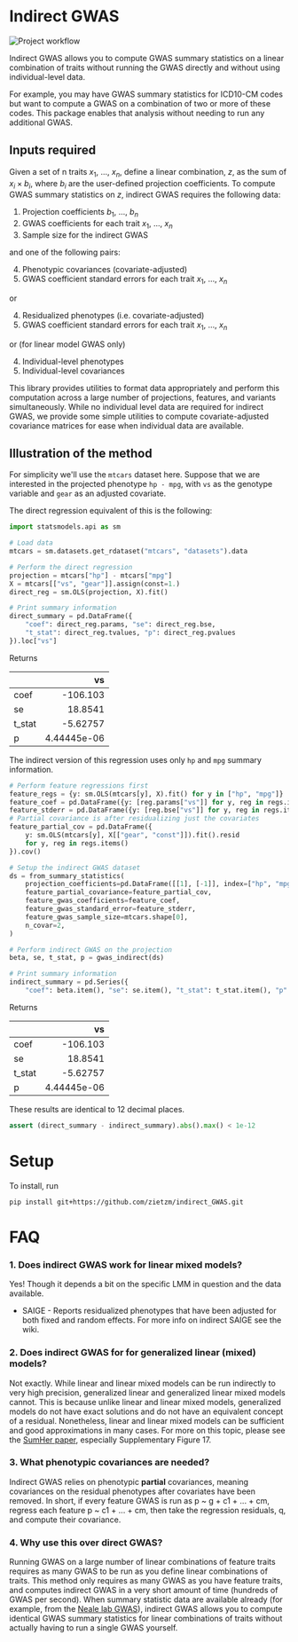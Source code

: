 # Indirect GWAS

![Project workflow](https://github.com/zietzm/indirect_GWAS/actions/workflows/python-package.yml/badge.svg)

Indirect GWAS allows you to compute GWAS summary statistics on a linear combination of traits without running the GWAS directly and without using individual-level data.

For example, you may have GWAS summary statistics for ICD10-CM codes but want to compute a GWAS on a combination of two or more of these codes.
This package enables that analysis without needing to run any additional GWAS.

## Inputs required

Given a set of n traits $x_1$, ..., $x_n$,  define a linear combination, $z$, as the sum of $x_i \times b_i$, where $b_i$ are the user-defined projection coefficients.
To compute GWAS summary statistics on $z$, indirect GWAS requires the following data:

1. Projection coefficients $b_1$, ..., $b_n$
2. GWAS coefficients for each trait $x_1$, ..., $x_n$
3. Sample size for the indirect GWAS

and one of the following pairs:

4. Phenotypic covariances (covariate-adjusted)
5. GWAS coefficient standard errors for each trait $x_1$, ..., $x_n$

or

4. Residualized phenotypes (i.e. covariate-adjusted)
5. GWAS coefficient standard errors for each trait $x_1$, ..., $x_n$

or (for linear model GWAS only)

4. Individual-level phenotypes
5. Individual-level covariances


This library provides utilities to format data appropriately and perform this computation across a large number of projections, features, and variants simultaneously.
While no individual level data are required for indirect GWAS, we provide some simple utilities to compute covariate-adjusted covariance matrices for ease when individual data are available.

## Illustration of the method

For simplicity we'll use the `mtcars` dataset here.
Suppose that we are interested in the projected phenotype `hp - mpg`, with `vs` as the genotype variable and `gear` as an adjusted covariate.

The direct regression equivalent of this is the following:

```python
import statsmodels.api as sm

# Load data
mtcars = sm.datasets.get_rdataset("mtcars", "datasets").data

# Perform the direct regression
projection = mtcars["hp"] - mtcars["mpg"]
X = mtcars[["vs", "gear"]].assign(const=1.)
direct_reg = sm.OLS(projection, X).fit()

# Print summary information
direct_summary = pd.DataFrame({
    "coef": direct_reg.params, "se": direct_reg.bse,
    "t_stat": direct_reg.tvalues, "p": direct_reg.pvalues
}).loc["vs"]
```

Returns

|        |             vs |
|:-------|---------------:|
| coef   | -106.103       |
| se     |   18.8541      |
| t_stat |   -5.62757     |
| p      |    4.44445e-06 |


The indirect version of this regression uses only `hp` and `mpg` summary information.

```python
# Perform feature regressions first
feature_regs = {y: sm.OLS(mtcars[y], X).fit() for y in ["hp", "mpg"]}
feature_coef = pd.DataFrame({y: [reg.params["vs"]] for y, reg in regs.items()})
feature_stderr = pd.DataFrame({y: [reg.bse["vs"]] for y, reg in regs.items()})
# Partial covariance is after residualizing just the covariates
feature_partial_cov = pd.DataFrame({
    y: sm.OLS(mtcars[y], X[["gear", "const"]]).fit().resid
    for y, reg in regs.items()
}).cov()

# Setup the indirect GWAS dataset
ds = from_summary_statistics(
    projection_coefficients=pd.DataFrame([[1], [-1]], index=["hp", "mpg"]),
    feature_partial_covariance=feature_partial_cov,
    feature_gwas_coefficients=feature_coef,
    feature_gwas_standard_error=feature_stderr,
    feature_gwas_sample_size=mtcars.shape[0],
    n_covar=2,
)

# Perform indirect GWAS on the projection
beta, se, t_stat, p = gwas_indirect(ds)

# Print summary information
indirect_summary = pd.Series({
    "coef": beta.item(), "se": se.item(), "t_stat": t_stat.item(), "p": p.item()})
```

Returns

|        |             vs |
|:-------|---------------:|
| coef   | -106.103       |
| se     |   18.8541      |
| t_stat |   -5.62757     |
| p      |    4.44445e-06 |

These results are identical to 12 decimal places.

```python
assert (direct_summary - indirect_summary).abs().max() < 1e-12
```

# Setup

To install, run
```
pip install git+https://github.com/zietzm/indirect_GWAS.git
```

# FAQ

### 1. Does indirect GWAS work for linear mixed models?

Yes!
Though it depends a bit on the specific LMM in question and the data available.

* SAIGE - Reports residualized phenotypes that have been adjusted for both fixed and random effects. For more info on indirect SAIGE see the wiki.
<!-- * Regenie -->

### 2. Does indirect GWAS for for generalized linear (mixed) models?

Not exactly.
While linear and linear mixed models can be run indirectly to very high precision, generalized linear and generalized linear mixed models cannot.
This is because unlike linear and linear mixed models, generalized models do not have exact solutions and do not have an equivalent concept of a residual.
Nonetheless, linear and linear mixed models can be sufficient and good approximations in many cases.
For more on this topic, please see the [SumHer paper](https://doi.org/10.1038/s41588-018-0279-5), especially Supplementary Figure 17.

### 3. What phenotypic covariances are needed?

Indirect GWAS relies on phenotypic **partial** covariances, meaning covariances on the residual phenotypes after covariates have been removed.
In short, if every feature GWAS is run as p ~ g + c1 + ... + cm, regress each feature p ~ c1 + ... + cm, then take the regression residuals, q, and compute their covariance.

### 4. Why use this over direct GWAS?

Running GWAS on a large number of linear combinations of feature traits requires as many GWAS to be run as you define linear combinations of traits.
This method only requires as many GWAS as you have feature traits, and computes indirect GWAS in a very short amount of time (hundreds of GWAS per second).
When summary statistic data are available already (for example, from the [Neale lab GWAS](http://www.nealelab.is/uk-biobank)), indirect GWAS allows you to compute identical GWAS summary statistics for linear combinations of traits without actually having to run a single GWAS yourself.
